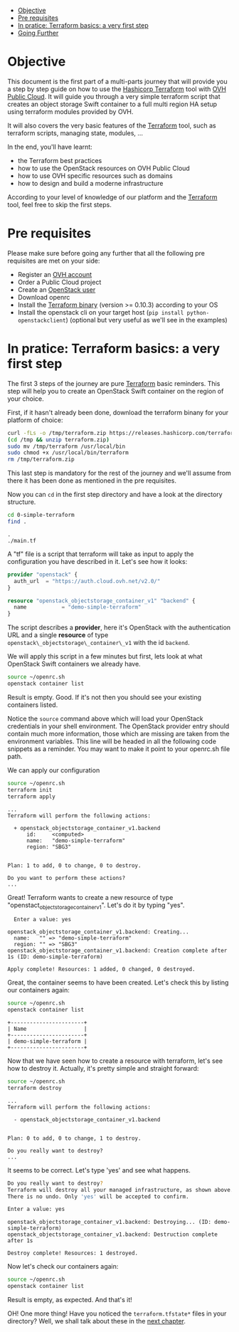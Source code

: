 - [Objective](#sec-1)
- [Pre requisites](#sec-2)
- [In pratice: Terraform basics: a very first step](#sec-3)
- [Going Further](#sec-4)


# Objective<a id="sec-1"></a>

This document is the first part of a multi-parts journey that will provide you a step by step guide on how to use the [Hashicorp Terraform](https://terraform.io) tool with [OVH Public Cloud](https://www.ovh.com/world/public-cloud/instances/). It will guide you through a very simple terraform script that creates an object storage Swift container to a full multi region HA setup using terraform modules provided by OVH. 

It will also covers the very basic features of the [Terraform](https://www.terraform.io/downloads.html) tool, such as terraform scripts, managing state, modules, &#x2026;

In the end, you'll have learnt:
- the Terraform best practices
- how to use the OpenStack resources on OVH Public Cloud
- how to use OVH specific resources such as domains
- how to design and build a moderne infrastructure

According to your level of knowledge of our platform and the [Terraform](https://www.terraform.io/downloads.html) tool, feel free to skip the first steps.

# Pre requisites<a id="sec-2"></a>

Please make sure before going any further that all the following pre requisites are met on your side:

- Register an [OVH account](https://www.ovh.com/world/support/new_nic.xml)
- Order a Public Cloud project
- Create an [OpenStack user](https://www.youtube.com/watch?v=BIMb0iR1YhY)
- Download openrc
- Install the [Terraform binary](https://www.terraform.io/downloads.html) (version >= 0.10.3) according to your OS
- Install the openstack cli on your target host (`pip install python-openstackclient`) (optional but very useful as we'll see in the examples)

# In pratice: Terraform basics: a very first step<a id="sec-3"></a>

The first 3 steps of the journey are pure [Terraform](https://www.terraform.io/downloads.html) basic reminders. This step will help you to create an OpenStack Swift container on the region of your choice.

First, if it hasn't already been done, download the terraform binany for your platform of choice:

```bash
curl -fLs -o /tmp/terraform.zip https://releases.hashicorp.com/terraform/0.12.24/terraform_0.12.24_linux_amd64.zip
(cd /tmp && unzip terraform.zip)
sudo mv /tmp/terraform /usr/local/bin
sudo chmod +x /usr/local/bin/terraform
rm /tmp/terraform.zip
```

This last step is mandatory for the rest of the journey and we'll assume from there it has been done as mentioned in the pre requisites.

Now you can `cd` in the first step directory and have a look at the directory structure.

```bash
cd 0-simple-terraform
find .
```

    .
    ./main.tf

A "tf" file is a script that terraform will take as input to apply the configuration you have described in it. Let's see how it looks:

```terraform
provider "openstack" {
  auth_url  = "https://auth.cloud.ovh.net/v2.0/" 
}

resource "openstack_objectstorage_container_v1" "backend" {
  name           = "demo-simple-terraform" 
}
```

The script describes a **provider**, here it's OpenStack with the authentication URL and a single **resource** of type `openstack\_objectstorage\_container\_v1` with the id `backend`.

We will apply this script in a few minutes but first, lets look at what OpenStack Swift containers we already have.

```bash
source ~/openrc.sh
openstack container list
```

Result is empty. Good. If it's not then you should see your existing containers listed.

Notice the `source` command above which will load your OpenStack credentials in your shell environment. The OpenStack provider entry should contain much more information, those which are missing are taken from the environment variables. This line will be headed in all the following code snippets as a reminder. You may want to make it point to your openrc.sh file path.

We can apply our configuration

```bash
source ~/openrc.sh
terraform init
terraform apply
```

    ...
    Terraform will perform the following actions:
    
      + openstack_objectstorage_container_v1.backend
          id:     <computed>
          name:   "demo-simple-terraform"
          region: "SBG3"
    
    
    Plan: 1 to add, 0 to change, 0 to destroy.
    
    Do you want to perform these actions?
    ...

Great! Terraform wants to create a new resource of type "openstact<sub>objectstorage</sub><sub>container</sub><sub>v1</sub>". Let's do it by typing "yes".

    
      Enter a value: yes
    
    openstack_objectstorage_container_v1.backend: Creating...
      name:   "" => "demo-simple-terraform"
      region: "" => "SBG3"
    openstack_objectstorage_container_v1.backend: Creation complete after 1s (ID: demo-simple-terraform)
    
    Apply complete! Resources: 1 added, 0 changed, 0 destroyed.

Great, the container seems to have been created. Let's check this by listing our containers again:

```bash
source ~/openrc.sh
openstack container list
```

    +-----------------------+
    | Name                  |
    +-----------------------+
    | demo-simple-terraform |
    +-----------------------+

Now that we have seen how to create a resource with terraform, let's see how to destroy it. Actually, it's pretty simple and straight forward:

```bash
source ~/openrc.sh
terraform destroy
```

    ...
    Terraform will perform the following actions:
    
      - openstack_objectstorage_container_v1.backend
    
    
    Plan: 0 to add, 0 to change, 1 to destroy.
    
    Do you really want to destroy?
    ...

It seems to be correct. Let's type 'yes' and see what happens.

```bash
Do you really want to destroy?
Terraform will destroy all your managed infrastructure, as shown above.
There is no undo. Only 'yes' will be accepted to confirm.

Enter a value: yes
```

    
    openstack_objectstorage_container_v1.backend: Destroying... (ID: demo-simple-terraform)
    openstack_objectstorage_container_v1.backend: Destruction complete after 1s
    
    Destroy complete! Resources: 1 destroyed.

Now let's check our containers again:

```bash
source ~/openrc.sh
openstack container list
```

Result is empty, as expected. And that's it!

OH! One more thing! Have you noticed the `terraform.tfstate*` files in your directory? Well, we shall talk about these in the [next chapter](../1-simple-terraform-vars).

